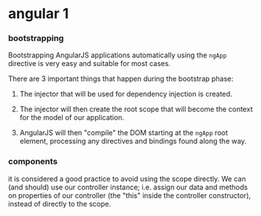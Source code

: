 # angular 1

### bootstrapping

Bootstrapping AngularJS applications automatically using the `ngApp` directive is very easy and suitable for most cases.

There are 3 important things that happen during the bootstrap phase:

1. The injector that will be used for dependency injection is created.

2. The injector will then create the root scope that will become the context for the model of our application.

3. AngularJS will then "compile" the DOM starting at the `ngApp` root element, processing any directives and bindings found along the way.


###  components

it is considered a good practice to avoid using the scope directly. We can (and should) use our controller instance; i.e. assign our data and methods on properties of our controller (the "this" inside the controller constructor), instead of directly to the scope.
